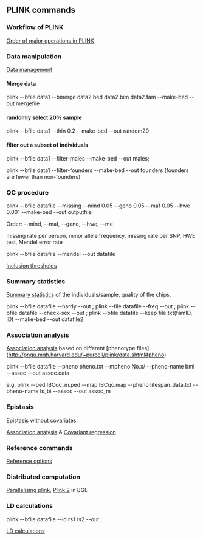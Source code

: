 ## PLINK commands

### Workflow of PLINK 
[Order of major operations in PLINK](http://pngu.mgh.harvard.edu/~purcell/plink/flow.shtml)

###  Data manipulation
[Data management](http://pngu.mgh.harvard.edu/~purcell/plink/dataman.shtml)

#### Merge data

plink --bfile data1 --bmerge data2.bed data2.bim data2.fam --make-bed --out mergefile

#### randomly select 20% sample

plink --bfile data1 --thin 0.2 --make-bed --out random20

#### filter out a subset of individuals

plink --bfile data1 --filter-males --make-bed --out males; 

plink --bfile data1 --filter-founders --make-bed --out founders (founders are fewer than non-founders)

### QC procedure 

plink --bfile datafile --missing --mind 0.05 --geno 0.05 --maf 0.05 --hwe 0.001 --make-bed --out outputfile

Order: --mind, --maf, --geno, --hwe, --me

missing rate per person, minor allele frequency, missing rate per SNP, HWE test, Mendel error rate

plink --bfile datafile --mendel --out datafile

[Inclusion thresholds](http://pngu.mgh.harvard.edu/~purcell/plink/thresh.shtml)

### Summary statistics 

[Summary statistics](http://pngu.mgh.harvard.edu/~purcell/plink/summary.shtml) of the individuals/sample, quality of the chips.

plink --bfile datafile --hardy --out ; plink --file datafile --freq --out ; plink --bfile datafile --check-sex --out  ; plink --bfile datafile --keep file.txt(famID, ID) --make-bed --out datafile2

### Association analysis

[Association analysis](http://pngu.mgh.harvard.edu/~purcell/plink/anal.shtml) based on different [phenotype files] (http://pngu.mgh.harvard.edu/~purcell/plink/data.shtml#pheno)

plink --bfile datafile --pheno pheno.txt --mpheno No.x/ --pheno-name bmi --assoc --out assoc.data

e.g.  plink --ped IBCqc_m.ped --map IBCqc.map --pheno lifespan_data.txt --pheno-name ls_bi --assoc --out assoc_m


### Epistasis
[Epistasis](http://pngu.mgh.harvard.edu/~purcell/plink/epi.shtml) without covariates.

[Association analysis](http://pngu.mgh.harvard.edu/~purcell/plink/anal.shtml#glm) & [Covariant regression](https://www.cog-genomics.org/plink2/assoc#linear)

### Reference commands

[Reference options](http://pngu.mgh.harvard.edu/~purcell/plink/reference.shtml)

### Distributed computation

[Parallelising plink](http://chrisladroue.com/2012/03/parallelising-plink-or-anything-else-the-easy-way/?nsukey), [Plink 2](https://www.cog-genomics.org/plink2/parallel) in BGI.

### LD calculations

plink --bfile datafile --ld rs1 rs2 --out ;

[LD calculations](http://pngu.mgh.harvard.edu/~purcell/plink/ld.shtml)

